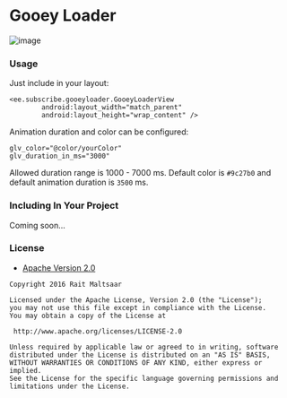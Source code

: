 # Gooey Loader
![image](https://raw.githubusercontent.com/ehehhh/Gooey-Loader/master/demo.gif)

### Usage
Just include in your layout:
```
<ee.subscribe.gooeyloader.GooeyLoaderView
        android:layout_width="match_parent"
        android:layout_height="wrap_content" />
```
Animation duration and color can be configured:
```
glv_color="@color/yourColor"
glv_duration_in_ms="3000"
```
Allowed duration range is 1000 - 7000 ms.
Default color is `#9c27b0` and default animation duration is `3500` ms.

### Including In Your Project
Coming soon...

### License

* [Apache Version 2.0](http://www.apache.org/licenses/LICENSE-2.0.html)

```
Copyright 2016 Rait Maltsaar

Licensed under the Apache License, Version 2.0 (the "License");
you may not use this file except in compliance with the License.
You may obtain a copy of the License at

 http://www.apache.org/licenses/LICENSE-2.0

Unless required by applicable law or agreed to in writing, software
distributed under the License is distributed on an "AS IS" BASIS,
WITHOUT WARRANTIES OR CONDITIONS OF ANY KIND, either express or implied.
See the License for the specific language governing permissions and
limitations under the License.
```
